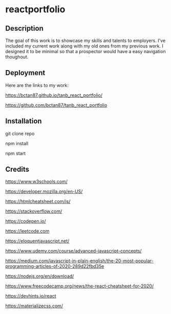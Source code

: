 # reactportfolio

## Description

The goal of this work is to showcase my skills and talents to employers. I've included my current work along with my old ones from my previous work. I designed it to be minimal so that a prospector would have a easy navigation thoughout.

## Deployment

Here are the links to my work:

https://bctan87.github.io/tanb_react_portfolio/

https://github.com/bctan87/tanb_react_portfolio

## Installation

git clone repo

npm install 

npm start

## Credits

https://www.w3schools.com/

https://developer.mozilla.org/en-US/

https://htmlcheatsheet.com/js/

https://stackoverflow.com/

https://codepen.io/

https://leetcode.com

https://eloquentjavascript.net/

https://www.udemy.com/course/advanced-javascript-concepts/

https://medium.com/javascript-in-plain-english/the-20-most-popular-programming-articles-of-2020-289d22fbd35e

https://nodejs.org/en/download/

https://www.freecodecamp.org/news/the-react-cheatsheet-for-2020/

https://devhints.io/react

https://materializecss.com/